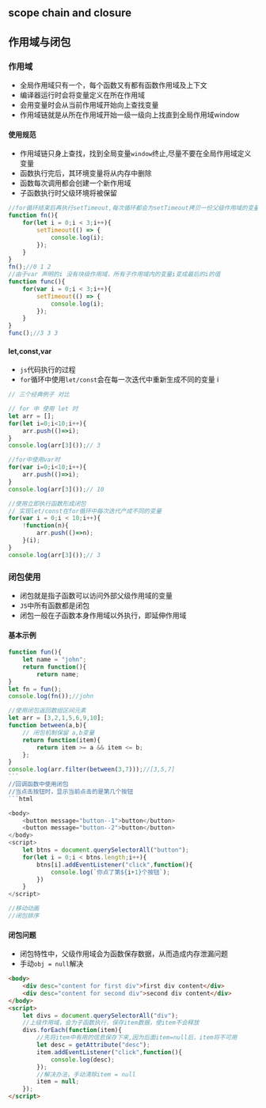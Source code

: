 ## scope chain and closure 
## 作用域与闭包 
### 作用域 
- 全局作用域只有一个，每个函数又有都有函数作用域及上下文  
- 编译器运行时会将变量定义在所在作用域  
- 会用变量时会从当前作用域开始向上查找变量   
- 作用域链就是从所在作用域开始一级一级向上找直到全局作用域window    

#### 使用规范
- 作用域链只身上查找，找到全局变量`window`终止,尽量不要在全局作用域定义变量  
- 函数执行完后，其环境变量将从内存中删除   
- 函数每次调用都会创建一个新作用域   
- 子函数执行时父级环境将被保留  

```javascript
//for循环结束后再执行setTimeout,每次循环都会为setTimeout拷贝一份父级作用域的变量保存  
function fn(){
    for(let i = 0;i < 3;i++){
        setTimeout(() => {
            console.log(i);
        });
    }
}
fn();//0 1 2
//由于var 声明的i 没有块级作用域，所有子作用域内的变量i变成最后的i的值  
function func(){
    for(var i = 0;i < 3;i++){
        setTimeout(() => {
            console.log(i);
        });
    }
}
func();//3 3 3
```

#### let,const,var
- `js`代码执行的过程   
- `for`循环中使用`let/const`会在每一次迭代中重新生成不同的变量 i 

```javascript
// 三个经典例子 对比 

// for 中 使用 let 时
let arr = [];
for(let i=0;i<10;i++){
    arr.push(()=>i);
}
console.log(arr[3]());// 3

//for中使用var时 
for(var i=0;i<10;i++){
    arr.push(()=>i);
}
console.log(arr[3]());// 10 

//使用立即执行函数形成闭包  
// 实现let/const在for循环中每次迭代产成不同的变量  
for(var i = 0;i < 10;i++){
    !function(n){
        arr.push(()=>n);
    }(i);
}
console.log(arr[3]());// 3 
```

### 闭包使用 
- 闭包就是指子函数可以访问外部父级作用域的变量  
- `JS`中所有函数都是闭包  
- 闭包一般在子函数本身作用域以外执行，即延伸作用域   
#### 基本示例
```javascript
function fun(){
    let name = "john";
    return function(){
        return name;
}
let fn = fun();
console.log(fn());//john

//使用闭包返回数组区间元素  
let arr = [3,2,1,5,6,9,10];
function between(a,b){
    // 闭包机制保留 a,b变量  
    return function(item){
        return item >= a && item <= b; 
    };
}
console.log(arr.filter(between(3,7)));//[3,5,7]
​```
//回调函数中使用闭包  
//当点击按钮时，显示当前点击的是第几个按钮  
​```html

<body>
    <button message="button--1">button</button>
    <button message="button--2">button</button>
</body>
<script>
    let btns = document.querySelectorAll("button");
    for(let i = 0;i < btns.length;i++){
        btns[i].addEventListener("click",function(){
            console.log(`你点了第${i+1}个按钮`);
        })
    }
</script>

//移动动画  
//闭包排序  
```

#### 闭包问题  
- 闭包特性中，父级作用域会为函数保存数据，从而造成内存泄漏问题  
- 手动`obj = null`解决 
```html
<body>
    <div desc="content for first div">first div content</div>
    <div desc="content for second div">second div content</div>
</body>
<script>
    let divs = document.querySelectorAll("div");
    //上级作用域，会为子函数执行，保存item数据，使item不会释放  
    divs.forEach(function(item){
        //先将item中有用的信息保存下来,因为后面item=null后，item将不可用  
        let desc = getAttribute("desc"); 
        item.addEventListener("click",function(){
            console.log(desc);
        });
        //解决办法，手动清除item = null  
        item = null;
    });
</script>
```